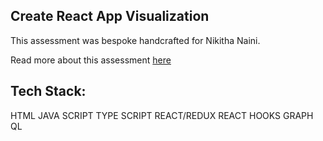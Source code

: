 ## Create React App Visualization

This assessment was bespoke handcrafted for Nikitha Naini.

Read more about this assessment [here](https://react.eogresources.com)

## Tech Stack:

HTML
JAVA SCRIPT
TYPE SCRIPT
REACT/REDUX
REACT HOOKS
GRAPH QL

